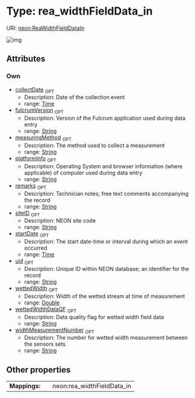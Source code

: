 
# Type: rea_widthFieldData_in




URI: [neon:ReaWidthFieldDataIn](https://data.neonscience.org/ReaWidthFieldDataIn)


![img](http://yuml.me/diagram/nofunky;dir:TB/class/[ReaWidthFieldDataIn&#124;uid:string%20%3F;siteID:string%20%3F;remarks:string%20%3F;collectDate:time%20%3F;startDate:time%20%3F;wettedWidth:double%20%3F;fulcrumVersion:string%20%3F;platformInfo:string%20%3F;widthMeasurementNumber:string%20%3F;wettedWidthDataQF:string%20%3F;measuringMethod:string%20%3F])

## Attributes


### Own

 * [collectDate](collectDate.md)  <sub>OPT</sub>
    * Description: Date of the collection event
    * range: [Time](types/Time.md)
 * [fulcrumVersion](fulcrumVersion.md)  <sub>OPT</sub>
    * Description: Version of the Fulcrum application used during data entry
    * range: [String](types/String.md)
 * [measuringMethod](measuringMethod.md)  <sub>OPT</sub>
    * Description: The method used to collect a measurement
    * range: [String](types/String.md)
 * [platformInfo](platformInfo.md)  <sub>OPT</sub>
    * Description: Operating System and browser information (where applicable) of computer used during data entry
    * range: [String](types/String.md)
 * [remarks](remarks.md)  <sub>OPT</sub>
    * Description: Technician notes; free text comments accompanying the record
    * range: [String](types/String.md)
 * [siteID](siteID.md)  <sub>OPT</sub>
    * Description: NEON site code
    * range: [String](types/String.md)
 * [startDate](startDate.md)  <sub>OPT</sub>
    * Description: The start date-time or interval during which an event occurred
    * range: [Time](types/Time.md)
 * [uid](uid.md)  <sub>OPT</sub>
    * Description: Unique ID within NEON database; an identifier for the record
    * range: [String](types/String.md)
 * [wettedWidth](wettedWidth.md)  <sub>OPT</sub>
    * Description: Width of the wetted stream at time of measurement
    * range: [Double](types/Double.md)
 * [wettedWidthDataQF](wettedWidthDataQF.md)  <sub>OPT</sub>
    * Description: Data quality flag for wetted width field data
    * range: [String](types/String.md)
 * [widthMeasurementNumber](widthMeasurementNumber.md)  <sub>OPT</sub>
    * Description: The number for wetted width measurement between the sensors sets
    * range: [String](types/String.md)

## Other properties

|  |  |  |
| --- | --- | --- |
| **Mappings:** | | neon:rea_widthFieldData_in |

